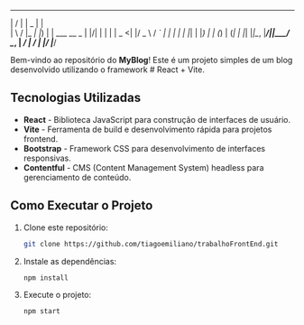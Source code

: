   __  __       ____  _             
 |  \/  |     |  _ \| |            
 | \  / |_   _| |_) | | ___   __ _ 
 | |\/| | | | |  _ <| |/ _ \ / _` |
 | |  | | |_| | |_) | | (_) | (_| |
 |_|  |_|\__, |____/|_|\___/ \__, |
          __/ |               __/ |
         |___/               |___/ 


Bem-vindo ao repositório do **MyBlog**! Este é um projeto simples de um blog desenvolvido utilizando o framework # React + Vite.


## Tecnologias Utilizadas

- **React** - Biblioteca JavaScript para construção de interfaces de usuário.
- **Vite** - Ferramenta de build e desenvolvimento rápida para projetos frontend.
- **Bootstrap** - Framework CSS para desenvolvimento de interfaces responsivas.
- **Contentful** - CMS (Content Management System) headless para gerenciamento de conteúdo.


## Como Executar o Projeto

1. Clone este repositório:
    ```bash
    git clone https://github.com/tiagoemiliano/trabalhoFrontEnd.git
    ```
2. Instale as dependências:
    ```bash
    npm install
    ```
3. Execute o projeto:
    ```bash
    npm start
    ```